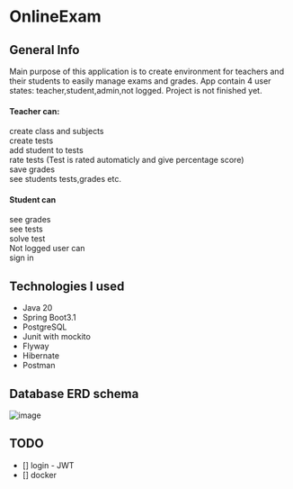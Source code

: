 # OnlineExam
## General Info

Main purpose of this application is to create environment for teachers and their students to easily manage exams and grades. App contain 4 user states: teacher,student,admin,not logged. Project is not finished yet.
#### Teacher can:
create class and subjects <br />
create tests <br />
add student to tests <br />
rate tests (Test is rated automaticly and give percentage score) <br />
save grades <br />
see students tests,grades etc. <br />
#### Student can 
see grades <br />
see tests <br />
solve test <br />
Not logged user can <br />
sign in <br />
## Technologies I used
* Java 20
* Spring Boot3.1
* PostgreSQL
* Junit with mockito
* Flyway
* Hibernate
* Postman
## Database ERD schema
![image](https://github.com/TomaszPiszczek/OnlineExam/assets/115466543/3d6e7060-e171-4650-9bf9-d0e4b580e6be)

## TODO
* []  login - JWT
* []  docker
